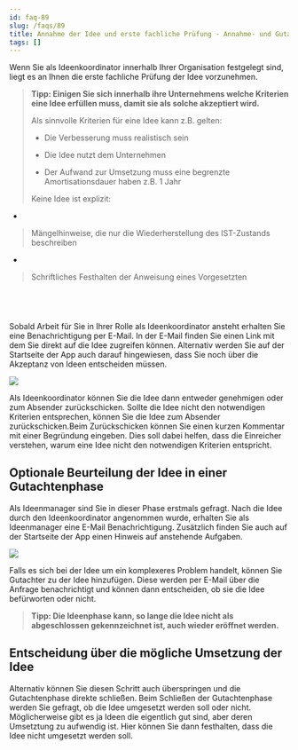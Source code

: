 ```yaml
---
id: faq-89
slug: /faqs/89
title: Annahme der Idee und erste fachliche Prüfung - Annahme- und Gutachtenphase
tags: []
---
```

Wenn Sie als Ideenkoordinator innerhalb Ihrer Organisation festgelegt sind, liegt es an Ihnen die erste fachliche Prüfung der Idee vorzunehmen.

> **Tipp: Einigen Sie sich innerhalb ihre Unternehmens welche Kriterien eine Idee erfüllen muss, damit sie als solche akzeptiert wird.**
> 
> Als sinnvolle Kriterien für eine Idee kann z.B. gelten:
> 
> *   Die Verbesserung muss realistisch sein
> 
> *   Die Idee nutzt dem Unternehmen
> 
> *   Der Aufwand zur Umsetzung muss eine begrenzte Amortisationsdauer haben z.B. 1 Jahr
> 
> Keine Idee ist explizit:

*   

> Mängelhinweise, die nur die Wiederherstellung des IST-Zustands beschreiben

*   

> Schriftliches Festhalten der Anweisung eines Vorgesetzten

##  

Sobald Arbeit für Sie in Ihrer Rolle als Ideenkoordinator ansteht erhalten Sie eine Benachrichtigung per E-Mail. In der E-Mail finden Sie einen Link mit dem Sie direkt auf die Idee zugreifen können. Alternativ werden Sie auf der Startseite der App auch darauf hingewiesen, dass Sie noch über die Akzeptanz von Ideen entscheiden müssen.

![](https://caqadmin.blob.core.windows.net/faqs/89-images/4f862346-89bb-42d3-8f91-022a619dd83e-mceclip0.png)

Als Ideenkoordinator können Sie die Idee dann entweder genehmigen oder zum Absender zurückschicken. Sollte die Idee nicht den notwendigen Kriterien entsprechen, können Sie die Idee zum Absender zurückschicken.Beim Zurückschicken können Sie einen kurzen Kommentar mit einer Begründung eingeben. Dies soll dabei helfen, dass die Einreicher verstehen, warum eine Idee nicht den notwendigen Kriterien entspricht.

## Optionale Beurteilung der Idee in einer Gutachtenphase

Als Ideenmanager sind Sie in dieser Phase erstmals gefragt. Nach die Idee durch den Ideenkoordinator angenommen wurde, erhalten Sie als Ideenmanager eine E-Mail Benachrichtigung. Zusätzlich finden Sie auch auf der Startseite der App einen Hinweis auf anstehende Aufgaben. 

![](https://caqadmin.blob.core.windows.net/faqs/89-images/b4176fc6-0745-4049-9841-75a297aee2d5-mceclip1.png)

Falls es sich bei der Idee um ein komplexeres Problem handelt, können Sie Gutachter zu der Idee hinzufügen. Diese werden per E-Mail über die Anfrage benachrichtigt und können dann entscheiden, ob sie die Idee befürworten oder nicht.

> **Tipp: Die Ideenphase kann, so lange die Idee nicht als abgeschlossen gekennzeichnet ist, auch wieder eröffnet werden.**

## Entscheidung über die mögliche Umsetzung der Idee

Alternativ können Sie diesen Schritt auch überspringen und die Gutachtenphase direkte schließen. Beim Schließen der Gutachtenphase werden Sie gefragt, ob die Idee umgesetzt werden soll oder nicht. Möglicherweise gibt es ja Ideen die eigentlich gut sind, aber deren Umsetztung zu aufwendig ist. Hier können Sie dann festhalten, dass die Idee nicht umgesetzt werden soll.